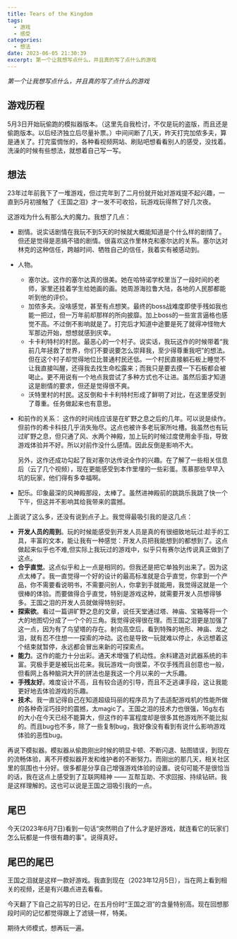 ```yaml
---
title: Tears of the Kingdom
tags:
  - 游戏
  - 感受
categories:
  - 想法
date: 2023-06-05 21:30:39
excerpt: 第一个让我想写点什么，并且真的写了点什么的游戏
---
```


*第一个让我想写点什么，并且真的写了点什么的游戏*

## 游戏历程
5月3日开始玩偷跑的模拟器版本。（这里先自我检讨，不仅是玩的盗版，而且还是偷跑版本。以后经济独立后尽量补票。）中间间断了几天，昨天打完加侬多夫，算是通关了。打完蛮惆怅的，各种看视频网站、刷贴吧想看看别人的感受，没找着。洗澡的时候有些想法，就想着自己写一写。

## 想法
23年过年前我下了一堆游戏，但过完年到了二月份就开始对游戏提不起兴趣，一直到5月初接触了《王国之泪》才一发不可收拾，玩游戏玩得熬了好几次夜。

这游戏为什么有那么大的魔力。我想了几点：

- 剧情。说实话剧情在我玩不到5天的时候就大概能知道是个什么样的剧情了。但还是觉得是恶搞不错的剧情。很喜欢这作里林克和塞尔达的关系。塞尔达对林克的这种信任，跨越时间、牺牲自己的信任，我着实有被感动到。
- 人物。
  - 塞尔达。这作的塞尔达真的很美。她在哈特诺学校里当了一段时间的老师，家里还挂着学生给她画的画。她周游海拉鲁大陆，各地的人民那都能听到他的评价。
  - 加侬多夫。没啥感觉，甚至有点想笑。最终的boss战难度即使手残如我也能一把过，但一万年前却那样的所向披靡。加上boss的一些宣言逼格也感觉不高。不过倒不影响就是了。打完后才知道中途要是死了就得冲怪物大军那边开始，想想就感到庆幸。
  - 卡卡利特村的村民。最恶心的一个村子。说实话，我玩这作的时候带着“我前几年拯救了世界，你们不要说要怎么崇拜我，至少得尊重我吧”的想法。但在这个村子却觉得地位比普通村民还低。一个村民直接躺石板上睡觉不让我直接叫醒，还得我去找生命松露来；而我只是要去摸一下石板都会被喝止。更不用说有一个地点我尝试了多种方式也不让进。虽然后面才知道这是剧情的要求，但还是觉得很不爽。
  - 沃特里村的村民。这反倒和卡卡利特村形成了鲜明了对比，在这里感受到了尊重。任务做起来也有意思。
- 和前作的关系：
  这作的时间线应该是在旷野之息之后的几年。可以说是续作。但前作的希卡科技几乎消失殆尽。这点也被许多老玩家所吐槽。我虽然也有玩过旷野之息，但只通了风、水两个神殿，加上玩的时候过度使用金手指，导致游戏体验并不好。所以对前作没什么感情。因此反倒是影响不大。

  另外，这作还成功勾起了我对塞尔达传说全作的兴趣。在了解了一些相关信息后（云了几个视频），现在更能感受到本作里埋的一些彩蛋。羡慕那些早早入坑的玩家，他们得有多幸福啊。
- 配乐。印象最深的风神殿那段，太棒了。虽然进神殿前的跳跳乐我跳了快一个下午，但这并不影响其给我带来的震撼。

上面说了这么多，还没有说到点子上。我觉得最吸引我的是这几点：

- **开发人员的周到**。玩的时候能感受到开发人员是真的有很细致地玩过:趁手的工具，丰富的文本，能让我有一种感觉：开发人员把我能想到的都想到了。这点做起来似乎也不难,但实际上我玩过的游戏中，似乎只有赛尔达传说真正做到了这点。
- **合乎直觉**。这点似乎和上一点是相同的。但我还是把它单独列出来了。因为这点太棒了。我一直觉得一个好的设计的最高标准就是合乎直觉，你拿到一个产品，你不需要看说明书，不需要问别人，你拿到手就能用，我觉得这就是一个很棒的体验。而要做得合乎直觉，特别是游戏这种，就需要开发人员想得够多。王国之泪的开发人员就做得特别好。
- **探索欲**。看过一篇讲旷野之息的文章，说任天堂通过塔、神庙、宝箱等将一个大的地图切分成了一个个的三角。我觉得说得很在理。而王国之泪更是加强了这一点，因为有了鸟望塔的存在。射向高空后，看到特殊的地形、神庙、龙之泪，就有忍不住想一一探索的冲动。这也是导致一玩就难以停止，永远想着这个结束就暂停，永远都会冒出来新的可探索点。
- **能力**。这作的能力十分出彩。通天术增强了机动性。余料建造对武器系统的丰富。究极手更是被玩出花来。我玩游戏一向很菜，不仅手残而且创意也一般，但看网上各种脑洞大开的拼法也是我这一个月以来的一大乐趣。
- **手残友好**。难度设计不高，且有较合适的引导，而且不乏逃课手段，这让我能更好地去体验游戏的乐趣。
- **技术**。我一直记得自己在知道超级玛丽的程序员为了去适配游戏机的性能所做的各种奇淫巧技时的震撼，太magic了。王国之泪的技术力也很强，16g左右的大小在今天已经不能算大，但这作的丰富程度却是很多其他游戏所不能比拟的。而且bug也不多，除了一些复制bug，我好像没有看到有说什么影响游戏体验的恶性bug。

再说下模拟器。模拟器从偷跑刚出时候的明显卡顿、不断闪退、贴图错误，到现在的流畅体验，离不开模拟器开发和维护者的不断努力。而刚出的那几天，相关社区里的氛围也十分好。很多都是分享自己增强游戏体验的设置。说句可能不是很恰当的话，我在这点上感受到了互联网精神 —— 互帮互助、不求回报、持续钻研。我是这样理解的。这也可以说是王国之泪吸引我的一点。

## 尾巴
今天(2023年6月7日)看到一句话“突然明白了什么才是好游戏，就连看它的玩家们怎么玩都是一件很有趣的事”。说得真好。

## 尾巴的尾巴
王国之泪就是这样一款好游戏。我直到现在（2023年12月5日），当在网上看到相关的视频，还是有兴趣点进去看看。

今天翻了下自己之前写的日记，在五月份时“王国之泪”的含量特别高。现在回想那段时间的记忆都觉得跟上了滤镜一样，特美。

期待大师模式，想再玩一遍。





